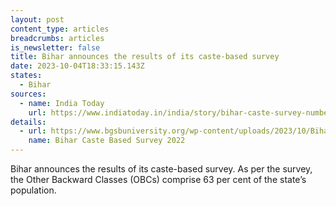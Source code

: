 ```yaml
---
layout: post
content_type: articles
breadcrumbs: articles
is_newsletter: false
title: Bihar announces the results of its caste-based survey
date: 2023-10-04T18:33:15.143Z
states:
  - Bihar
sources:
  - name: India Today
    url: https://www.indiatoday.in/india/story/bihar-caste-survey-numbers-out-most-backward-classes-population-2443291-2023-10-02
details:
  - url: https://www.bgsbuniversity.org/wp-content/uploads/2023/10/Bihar-Caste-Census-Report-2023-PDF.pdf
    name: Bihar Caste Based Survey 2022
---
```

Bihar announces the results of its caste-based survey. As per the survey, the Other Backward Classes (OBCs) comprise 63 per cent of the state’s population.
